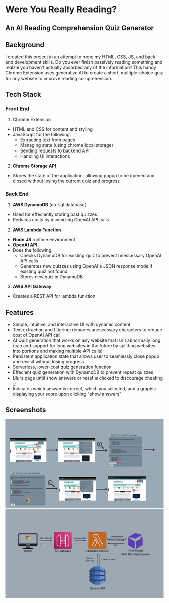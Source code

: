# Were You Really Reading? 
## An AI Reading Comprehension Quiz Generator


## Background
I created this project in an attempt to hone my HTML, CSS, JS, and back end development skills. Do you ever finish passively reading something and realzie you haven't actually absorbed any of the information? This handy Chrome Extension uses generative AI to create a short, multiple-choice quiz for any website to improve reading comprehension.

## Tech Stack

### Front End
1. Chrome Extension
- HTML and CSS for content and styling
- JavaScript for the following:
  - Extracting text from pages
  - Managing state (using chrome local storage)
  - Sending requests to backend API
  - Handling UI interactions
2. **Chrome Storage API**
- Stores the state of the application, allowing popup to be opened and closed without losing the current quiz and progress
 
### Back End

1. **AWS DynamoDB** (no-sql database)
- Used for effeciently storing past quizzes
- Reduces costs by minimizing OpenAI API calls

2. **AWS Lambda Function**
- **Node.JS** runtime environment
- **OpenAI API**
- Does the following:
  - Checks DynamoDB for existing quiz to prevent unescessary OpenAI API calls
  - Generates new quizzes using OpenAI's JSON response mode if existing quiz not found
  - Stores new quiz in DynamoDB 

3. **AWS API Gateway**
- Creates a REST API for lambda function

## Features
- Simple, intuitive, and interactive UI with dynamic content
- Text extraction and filtering: removes unescessary characters to reduce cost of OpenAI API call
- AI Quiz generation that works on any website that isn't abnormally long (can add support for long websites in the future by splitting websites into portions and making multiple API calls)
- Persistent application state that allows user to seamlessly close popup and revisit without losing progress
- Serverless, lower-cost quiz generation function
- Effecient quiz generation with DynamoDB to prevent repeat quizzes
- Blurs page until show answers or reset is clicked to discourage cheating ;)
- Indicates which answer is correct, which you selected, and a graphic displaying your score upon clicking "show answers"

## Screenshots
![image](readmeImages/appDemo.png)
![image](readmeImages/backEnd.png)





